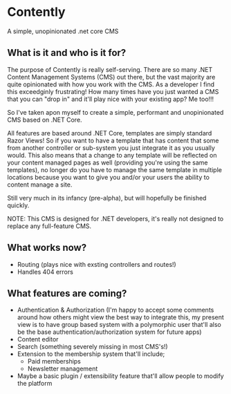 # Contently
A simple, unopinionated .net core CMS

## What is it and who is it for?

The purpose of Contently is really self-serving. There are so many .NET Content Management Systems (CMS) out there, but the vast majority are quite opinionated with how you work with the CMS.
As a developer I find this exceedginly frustrating! How many times have you just wanted a CMS that you can "drop in" and it'll play nice with your existing app? Me too!!!

So I've taken apon myself to create a simple, performant and unopinionated CMS based on .NET Core. 

All features are based around .NET Core, templates are simply standard Razor Views! So if you want to have a template that has content that some from another controller or sub-system you just integrate it as you usually would. This also means that a change to any template will be reflected on your content managed pages as well (providing you're using the same templates), no longer do you have to manage the same template in multiple locations because you want to give you and/or your users the ability to content manage a site.

Still very much in its infancy (pre-alpha), but will hopefully be finished quickly.

NOTE: This CMS is designed for .NET developers, it's really not designed to replace any full-feature CMS.

## What works now?

- Routing (plays nice with exsting controllers and routes!)
- Handles 404 errors 

## What features are coming?

- Authentication & Authorization (I'm happy to accept some comments around how others might view the best way to integrate this, my present view is to have group based system with a polymorphic user that'll also be the base authentication/authorization system for future apps)
- Content editor
- Search (something severely missing in most CMS's!) 
- Extension to the membership system that'll include;
  - Paid memberships
  - Newsletter management 
- Maybe a basic plugin / extensibility feature that'll allow people to modify the platform

